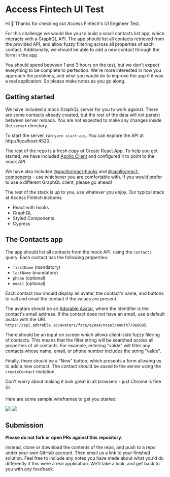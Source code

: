 # Access Fintech UI Test

Hi 👋 Thanks for checking out Access Fintech's UI Engineer Test.

For this challenge we would like you to build a small contacts list app, which interacts with a GraphQL API. The app should list all contacts retrieved from the provided API, and allow fuzzy filtering across all properties of each contact. Additionally, we should be able to add a new contact through the form in the app.

You should spend between 1 and 3 hours on the test, but we don't expect everything to be complete to perfection. We're more interested in how you approach the problems, and what you would do to improve the app if it was a real application. So please make notes as you go along.

## Getting started

We have included a mock GraphQL server for you to work against. There are some contacts already created, but the rest of the data will not persist between server reloads. You are not expected to make any changes inside the `server` directory.

To start the server, run `yarn start:api`. You can explore the API at http://localhost:4520.

The rest of the repo is a fresh copy of Create React App. To help you get started, we have included [Apollo Client](https://www.apollographql.com/docs/react/) and configured it to point to the mock API.

We have also included [@apollo/react-hooks](https://www.apollographql.com/docs/react/api/react-hooks/) and [@apollo/react-components](https://www.apollographql.com/docs/react/api/react-components/) - use whichever you are comfortable with. If you would prefer to use a different GraphQL client, please go ahead!

The rest of the stack is up to you, use whatever you enjoy. Our typical stack at Access Fintech includes:

- React with hooks
- GraphQL
- Styled Components
- Cypress

## The Contacts app

The app should list all contacts from the mock API, using the `contacts` query. Each contact has the following properties:

- `firstName` (mandatory)
- `lastName` (mandatory)
- `phone` (optional)
- `email` (optional)

Each contact row should display an avatar, the contact's name, and buttons to call and email the contact if the values are present.

The avatars should be an [Adorable Avatar](http://avatars.adorable.io/#demo), where the identifier is the contact's email address. If the contact does not have an email, use a default avatar with the URL `https://api.adorable.io/avatars/face/eyes4/nose3/mouth7/8e8895`.

There should be an input on screen which allows client-side fuzzy filering of contacts. This means that the filter string will be searched across all properties of all contacts. For example, entering "valde" will filter any contacts whose name, email, or phone number includes the string "valde".

Finally, there should be a "New" button, which presents a form allowing us to add a new contact. The contact should be saved to the server using the `createContact` mutation.

Don't worry about making it look great in all browsers - just Chrome is fine 👍

Here are some sample wireframes to get you started:

![](./contacts-list.png) ![](./new-contact.png)

## Submission

**Please do not fork or open PRs against this repository**.

Instead, clone or download the contents of the repo, and push to a repo under your own GitHub account. Then email us a link to your finished solution. Feel free to include any notes you have made about what you'd do differently if this were a real application. We'll take a look, and get back to you with any feedback.
